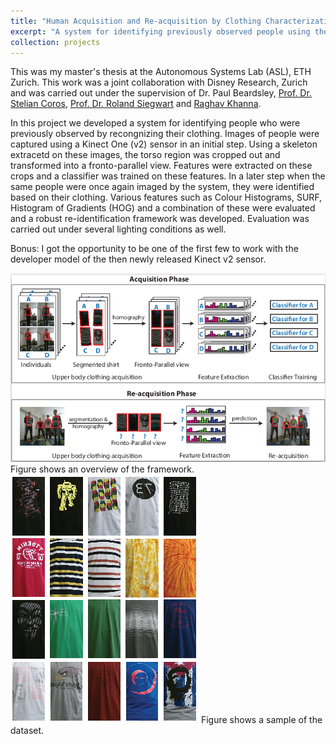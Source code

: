```yaml
---
title: "Human Acquisition and Re-acquisition by Clothing Characterization"
excerpt: "A system for identifying previously observed people using their clothing.<br/> <img src='/images/ms_framework.png'>"
collection: projects
---
```


This was my master's thesis at the Autonomous Systems Lab (ASL), ETH Zurich. This work was a joint collaboration with Disney Research, Zurich and was carried out under the supervision of Dr. Paul Beardsley, [Prof. Dr. Stelian Coros](http://crl.ethz.ch/coros.html), [Prof. Dr. Roland Siegwart](http://www.asl.ethz.ch/the-lab/people/person-detail.Mjk5ODE=.TGlzdC8yMDI4LDEyMDExMzk5Mjg=.html) and [Raghav Khanna](https://raghavkhanna.github.io/).  

In this project we developed a system for identifying people who were previously observed by recongnizing their clothing. Images of people were captured using a Kinect One (v2) sensor in an initial step. Using a skeleton extracetd on these images, the torso region was cropped out and transformed into a fronto-parallel view. Features were extracted on these crops and a classifier was trained on these features. In a later step when the same people were once again imaged by the system, they were identified based on their clothing. Various features such as Colour Histograms, SURF, Histogram of Gradients (HOG) and a combination of these were evaluated and a robust re-identification framework was developed. Evaluation was carried out under several lighting conditions as well.

Bonus: I got the opportunity to be one of the first few to work with the developer model of the then newly released Kinect v2 sensor.

<img src='/images/ms_framework.png'>  
Figure shows an overview of the framework.  

<img src='/images/ms_dataset.png'>  
Figure shows a sample of the dataset.